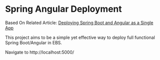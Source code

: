 # Spring Angular Deployment

Based On Related Article: [Deploying Spring Boot and Angular as a Single App](https://lorenzomiscoli.com/deploying-spring-boot-and-angular-as-a-single-app)

This project aims to be a simple yet effective way to deploy full functional Spring Boot/Angular in EBS.

Navigate to http://localhost:5000/
